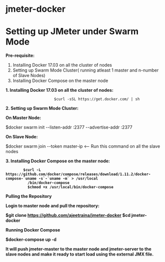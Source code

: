 # jmeter-docker
<h1>Setting up JMeter under Swarm Mode</h1>

<b>Pre-requisite:</b>

1. Installing Docker 17.03 on all the cluster of nodes
2. Setting up Swarm Mode Cluster( running atleast 1 master and n-number of Slave Nodes)
3. Installing Docker Compose on the master node

<b>1. Installing Docker 17.03 on all the cluster of nodes:</b>

                          $curl -sSL https://get.docker.com/ | sh

<b>2. Setting up Swarm Mode Cluster:</b>

<b>On Master Node:</b>

$docker swarm init --listen-addr <master-ip>:2377 --advertise-addr <master-ip>:2377

<b>On Slave Node:</b>

$docker swarm join --token <TOKEN> master-ip  <-- Run this command on all the slave nodes

<b>3. Installing Docker Compose on the master node:<b>

            $curl -L https://github.com/docker/compose/releases/download/1.11.2/docker-compose-`uname -s`-`uname -m` > /usr/local 
              /bin/docker-compose
              $chmod +x /usr/local/bin/docker-compose

<b> Pulling the Repository </b>

Login to master node and pull the repository:

$git clone https://github.com/ajeetraina/jmeter-docker
$cd jmeter-docker

<b>Running Docker Compose</b>

$docker-compose up -d

It will push jmeter-master to the master node and jmeter-server to the slave nodes and make it ready to start load using the external JMX file.











